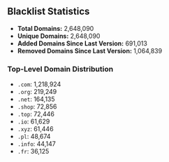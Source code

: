 ## Blacklist Statistics

- **Total Domains:** 2,648,090
- **Unique Domains:** 2,648,090
- **Added Domains Since Last Version:** 691,013
- **Removed Domains Since Last Version:** 1,064,839

### Top-Level Domain Distribution

-  `.com`: 1,218,924
-  `.org`: 219,249
-  `.net`: 164,135
-  `.shop`: 72,856
-  `.top`: 72,446
-  `.io`: 61,629
-  `.xyz`: 61,446
-  `.pl`: 48,674
-  `.info`: 44,147
-  `.fr`: 36,125
